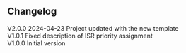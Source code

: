 ## Changelog  
V2.0.0 2024-04-23 Project updated with the new template  
V1.0.1 Fixed description of ISR priority assignment  
V1.0.0 Initial version  
